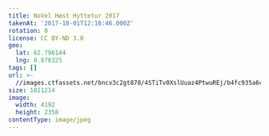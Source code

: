 ```yaml
---
title: NoVel Høst Hyttetur 2017
takenAt: '2017-10-01T12:16:46.000Z'
rotation: 0
license: CC BY-ND 3.0
geo:
  lat: 62.796144
  lng: 8.878325
tags: []
url: >-
  //images.ctfassets.net/bncv3c2gt878/4STiTv0XslUuaz4PtwuREj/b4fc935a6c0dce37142da8718da77b97/novel-hst-hyttetur-2017_37437086031_o
size: 1811214
image:
  width: 4192
  height: 2358
contentType: image/jpeg
---
```


